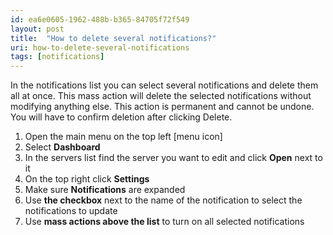 ```yaml
---
id: ea6e0605-1962-488b-b365-84705f72f549
layout: post
title:  "How to delete several notifications?"
uri: how-to-delete-several-notifications
tags: [notifications]
---
```


In the notifications list you can select several notifications and delete them all at once. This mass action will delete the selected notifications without modifying anything else. This action is permanent and cannot be undone. You will have to confirm deletion after clicking Delete. 

<!-- more -->

1.  Open the main menu on the top left \[menu icon\]
2.  Select **Dashboard**
3.  In the servers list find the server you want to edit and click **Open** next to it
4.  On the top right click **Settings**
5.  Make sure **Notifications** are expanded
6.  Use **the checkbox** next to the name of the notification to select the notifications to update
7.  Use **mass actions above the list** to turn on all selected notifications
